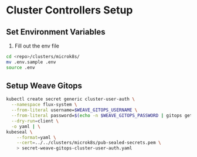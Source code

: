 #  Cluster Controllers Setup

## Set Environment Variables

1. Fill out the env file

```bash
cd <repo>/clusters/microk8s/
mv .env.sample .env
source .env
```

## Setup Weave Gitops

```bash
kubectl create secret generic cluster-user-auth \
  --namespace flux-system \
  --from-literal username=$WEAVE_GITOPS_USERNAME \
  --from-literal password=$(echo -n $WEAVE_GITOPS_PASSWORD | gitops get bcrypt-hash) \
  --dry-run=client \
  -o yaml | \
kubeseal \
    --format=yaml \
    --cert=../../clusters/microk8s/pub-sealed-secrets.pem \
    > secret-weave-gitops-cluster-user-auth.yaml
```
